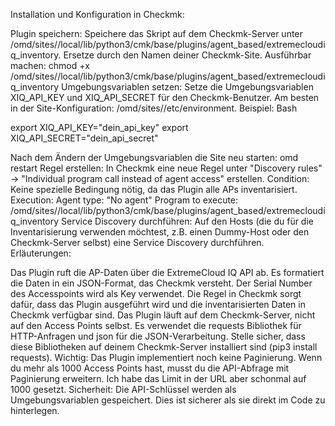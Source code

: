 Installation und Konfiguration in Checkmk:

Plugin speichern: Speichere das Skript auf dem Checkmk-Server unter /omd/sites/<site>/local/lib/python3/cmk/base/plugins/agent_based/extremecloudiq_inventory. Ersetze <site> durch den Namen deiner Checkmk-Site.
Ausführbar machen: chmod +x /omd/sites/<site>/local/lib/python3/cmk/base/plugins/agent_based/extremecloudiq_inventory
Umgebungsvariablen setzen: Setze die Umgebungsvariablen XIQ_API_KEY und XIQ_API_SECRET für den Checkmk-Benutzer. Am besten in der Site-Konfiguration: /omd/sites/<site>/etc/environment. Beispiel:
Bash

export XIQ_API_KEY="dein_api_key"
export XIQ_API_SECRET="dein_api_secret"

Nach dem Ändern der Umgebungsvariablen die Site neu starten: omd restart <site>
Regel erstellen: In Checkmk eine neue Regel unter "Discovery rules" -> "Individual program call instead of agent access" erstellen.
Condition: Keine spezielle Bedingung nötig, da das Plugin alle APs inventarisiert.
Execution:
Agent type: "No agent"
Program to execute: /omd/sites/<site>/local/lib/python3/cmk/base/plugins/agent_based/extremecloudiq_inventory
Service Discovery durchführen: Auf den Hosts (die du für die Inventarisierung verwenden möchtest, z.B. einen Dummy-Host oder den Checkmk-Server selbst) eine Service Discovery durchführen.
Erläuterungen:

Das Plugin ruft die AP-Daten über die ExtremeCloud IQ API ab.
Es formatiert die Daten in ein JSON-Format, das Checkmk versteht. Der Serial Number des Accesspoints wird als Key verwendet.
Die Regel in Checkmk sorgt dafür, dass das Plugin ausgeführt wird und die inventarisierten Daten in Checkmk verfügbar sind.
Das Plugin läuft auf dem Checkmk-Server, nicht auf den Access Points selbst.
Es verwendet die requests Bibliothek für HTTP-Anfragen und json für die JSON-Verarbeitung. Stelle sicher, dass diese Bibliotheken auf deinem Checkmk-Server installiert sind (pip3 install requests).
Wichtig: Das Plugin implementiert noch keine Paginierung. Wenn du mehr als 1000 Access Points hast, musst du die API-Abfrage mit Paginierung erweitern. Ich habe das Limit in der URL aber schonmal auf 1000 gesetzt.
Sicherheit: Die API-Schlüssel werden als Umgebungsvariablen gespeichert. Dies ist sicherer als sie direkt im Code zu hinterlegen.